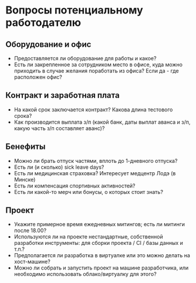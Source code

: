 # Вопросы потенциальному работодателю

## Оборудование и офис

- Предоставляется ли оборудование для работы и какое?
- Есть ли закрепленное за сотрудником место в офисе, куда можно приходить в случае желания поработать из офиса?
  Если да - где расположен офис?

## Контракт и заработная плата

- На какой срок заключается контракт? Какова длина тестового срока?
- Как производится выплата з/п (какой банк, даты выплат аванса и з/п, какую часть з/п составляет аванс)?

## Бенефиты

- Можно ли брать отпуск частями, вплоть до 1-дневного отпуска?
- Есть ли (и сколько) sick leave days?
- Есть ли медицинская страховка? Интересует медцентр Лодэ (в Минске)
- Есть ли компенсация спортивных активностей?
- Есть ли какой-то мерч или бонусы, о которых стоит знать?

## Проект

- Укажите примерное время ежедневных митингов; есть ли митинги после 18.00?
- Используются ли на проекте нестандартные, собственной разработки инструменты: для сборки проекта / CI / базы данных и
  т.п.?
- Предполагается ли разработка в виртуалке или это можно делать на хост-машине?
- Можно ли собрать и запустить проект на машине разработчика, или необходимо использовать облако/виртуалку для этого?
